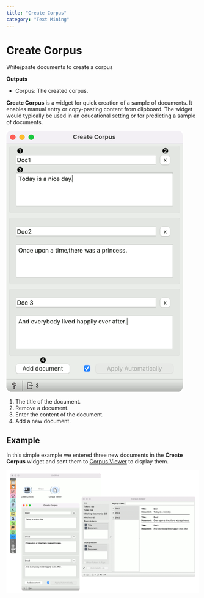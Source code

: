 ```yaml
---
title: "Create Corpus"
category: "Text Mining"
---
```

Create Corpus
=============

Write/paste documents to create a corpus

**Outputs**

- Corpus: The created corpus.

**Create Corpus** is a widget for quick creation of a sample of documents. It enables manual entry or copy-pasting content from clipboard. The widget would typically be used in an educational setting or for predicting a sample of documents.

![](/widget-catalog/text-mining/images/Create-Corpus.png)

1. The title of the document.
2. Remove a document.
3. Enter the content of the document.
4. Add a new document.

Example
-------

In this simple example we entered three new documents in the **Create Corpus** widget and sent them to [Corpus Viewer](/widget-catalog/text-mining/corpusviewer) to display them.

![](/widget-catalog/text-mining/images/Create-Corpus-Example.png)
